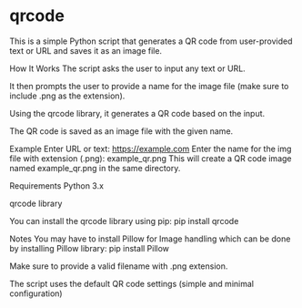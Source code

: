 # qrcode
This is a simple Python script that generates a QR code from user-provided text or URL and saves it as an image file.

How It Works
The script asks the user to input any text or URL.

It then prompts the user to provide a name for the image file (make sure to include .png as the extension).

Using the qrcode library, it generates a QR code based on the input.

The QR code is saved as an image file with the given name.

Example
Enter URL or text: https://example.com
Enter the name for the img file with extension (.png): example_qr.png
This will create a QR code image named example_qr.png in the same directory.

Requirements
Python 3.x

qrcode library

You can install the qrcode library using pip:
pip install qrcode

Notes
You may have to install Pillow for Image handling which can be done by installing Pillow library:
pip install Pillow

Make sure to provide a valid filename with .png extension.

The script uses the default QR code settings (simple and minimal configuration)

